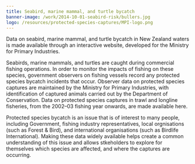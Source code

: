```yaml
---
title: Seabird, marine mammal, and turtle bycatch
banner-image: /work/2014-10-01-seabird-risk/bullers.jpg
logo: /resources/protected-species-captures/MPI-logo.png
---
```

Data on seabird, marine mammal, and turtle bycatch in New
Zealand waters is made available through an interactive website,
developed for the Ministry for Primary Industries.
<!--more-->
Seabirds, marine mammals, and turtles are caught during commercial fishing
operations. In order to monitor the impacts of fishing on these species,
government observers on fishing vessels record any protected species bycatch
incidents that occur. Observer data on protected species captures are
maintained by the Ministry for Primary Industries, with identification of
captured animals carried out by the Department of Conservation. Data on
protected species captures in trawl and longline fisheries, from the 2002–03
fishing year onwards, are made available here.

Protected species bycatch is an issue that is of interest to many people,
including Government, fishing industry representatives, local orgnisations (such
as Forest & Bird), and international organisations (such as Birdlife International).
Making these data widely available helps create a common understanding of this
issue and allows stkeholders to explore for themselves which 
species are affected, and where the captures are occurring.

